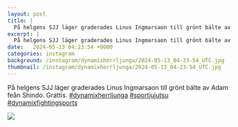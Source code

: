 ```yaml
---
layout: post
title: |
  På helgens SJJ läger graderades Linus Ingmarsaon till grönt bälte av Adam feån Shindo
excerpt: |
  På helgens SJJ läger graderades Linus Ingmarsaon till grönt bälte av Adam feån Shindo. Grattis.   
date:   2024-05-13 04:23:54 +0000
categories: instagram
background: /instagram/dynamixherrljunga/2024-05-13_04-23-54_UTC.jpg
thumbnail: /instagram/dynamixherrljunga/2024-05-13_04-23-54_UTC.jpg
---
```

På helgens SJJ läger graderades Linus Ingmarsaon till grönt bälte av Adam feån Shindo. Grattis. [#dynamixherrljunga](https://www.instagram.com/explore/tags/dynamixherrljunga/) [#sportjujutsu](https://www.instagram.com/explore/tags/sportjujutsu/) [#dynamixfightingsports](https://www.instagram.com/explore/tags/dynamixfightingsports/)



<img src='/www-dynamix-herrljunga/instagram/dynamixherrljunga/2024-05-13_04-23-54_UTC.jpg' class='img-fluid' />
